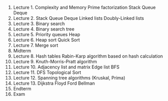 1. Lecture 1.
   Complexity and Memory
   Prime factorization
   Stack
   Queue
   Deque
2. Lecture 2.
   Stack
   Queue
   Deque
   Linked lists
   Doubly-Linked lists
3. Lecture 3.
   Binary search
4. Lecture 4.
   Binary search tree
5. Lecture 5.
   Priority queues
   Heap
6. Lecture 6.
   Heap sort
   Quick Sort
7. Lecture 7.
   Merge sort
8. Midterm
9. Lecture 8.
   Hash tables
   Rabin-Karp algorithm based on hash
   calculation
10. Lecture 9.
    Knuth-Morris-Pratt algorithm
11. Lecture 10.
    Adjacency list and matrix
    Edge list
    BFS
12. Lecture 11.
    DFS
    Topological Sort
13. Lecture 12.
    Spanning tree algorithms (Kruskal, Prima)
14. Lecture 13.
    Dijkstra
    Floyd
    Ford Bellman
15. Endterm
16. Exam
